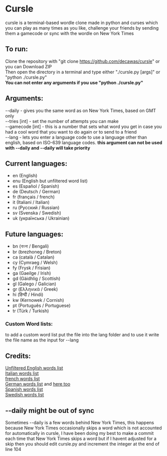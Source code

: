 # Cursle

cursle is a terminal-based wordle clone made in python and curses which you can play as many times as you like, challenge your friends by sending them a gamecode or sync with the wordle on New York Times

## To run:

Clone the repository with "git clone https://github.com/decawas/cursle" or you can Download ZIP<br />
Then open the directory in a terminal and type either "./cursle.py [args]" or "python ./cursle.py"<br />
__You can not enter any arguments if you use "python ./cursle.py"__

## Arguments:

--daily - gives you the same word as on New York Times, based on GMT only<br />
--tries [int] - set the number of attempts you can make<br />
--gamecode [int] - this is a number that sets what word you get in case you had a cool word that you want to do again or to send to a friend<br />
--lang - lets you enter a language code to use a language other than english, based on ISO-639 language codes.  __this argument can not be used with --daily and --daily will take priority__

## Current languages:

- en (English)
- enu (English but unfiltered word list)
- es (Español / Spanish)
- de (Deutsch / German)
- fr (français / french)
- it (Italiani / Italian)
- ru (Русский / Russian)
- sv (Svenska / Swedish)
- uk (українська / Ukrainian)

## Future languages:

- bn (বাংলা / Bengali)
- br (brezhoneg / Breton)
- ca (català / Catalan)
- cy (Cymraeg / Welsh)
- fy (Frysk / Frisian)
- ga (Gaeilge / Irish)
- gd (Gàidhlig / Scottish)
- gl (Galego / Galician)
- gr (Ελληνικά / Greek)
- hi (हिन्दी / Hindi)
- kw (Kernowek / Cornish)
- pt (Português / Portuguese)
- tr (Türk / Turkish)

### Custom Word lists:
    
to add a custom word list put the file into the lang folder and to use it write the file name as the input for --lang

## Credits:

[Unfiltered English words list](https://github.com/dwyl/english-words)<br />
[Italian words list](https://parolle.it/)<br />
[french words list](https://github.com/hbenbel/French-Dictionary)<br />
[German words list](https://woertchen.sofacoach.de/) and [here too](https://sourceforge.net/projects/germandict/)<br />
[Spanish words list](https://wordle-es.xavier.cc/)<br />
[Swedish words list](https://github.com/martinlindhe/wordlist_swedish)<br />

## --daily might be out of sync

Sometimes --daily is a few words behind New York Times, this happens because New York Times occasionally skips a word which is not accounted for automatically in cursle, I have been doing my best to make a commit each time that New York Times skips a word but if I havent adjusted for a skip then you should edit cursle.py and increment the integer at the end of line 104